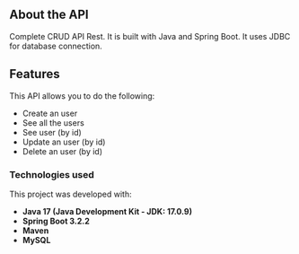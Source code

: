 ## About the API

Complete CRUD API Rest. It is built with Java and Spring Boot. It uses JDBC for database connection.

## Features

This API allows you to do the following:

* Create an user
* See all the users
* See user (by id)
* Update an user (by id)
* Delete an user (by id)

### Technologies used

This project was developed with:

* **Java 17 (Java Development Kit - JDK: 17.0.9)**
* **Spring Boot 3.2.2**
* **Maven**
* **MySQL**